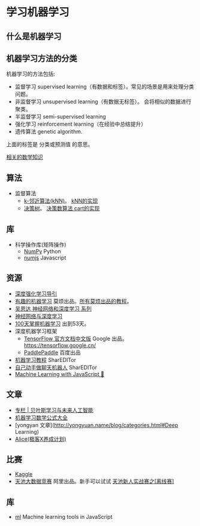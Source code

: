 # 学习机器学习
## 什么是机器学习

## 机器学习方法的分类
机器学习的方法包括: 
* 监督学习 supervised learning（有数据和标签）。常见的场景是用来处理分类问题。
* 非监督学习 unsupervised learning（有数据无标签）。 会将相似的数据进行聚类。
* 半监督学习 semi-supervised learning
* 强化学习 reinforcement learning（在经验中总结提升）
* 遗传算法 genetic algorithm.

上面的标签是 分类或预测值 的意思。


[相关的数学知识](math.md)

## 算法
* 监督算法
  * [k-邻近算法(kNN)](algorithm/kNN)。 [kNN的实现](https://github.com/mljs/knn)
  * [决策树](algorithm/decision-tree)。 [决策数算法 cart的实现](https://github.com/mljs/decision-tree-cart)

## 库
* 科学操作库(矩阵操作)
  * [NumPy](http://www.numpy.org/) Python
  * [numjs](https://github.com/nicolaspanel/numjs) Javascript

## 资源
* [深度强化学习导引](https://zhuanlan.zhihu.com/p/21498750)
* [有趣的机器学习](https://morvanzhou.github.io/tutorials/machine-learning/ML-intro/) 莫烦出品。[所有莫烦出品的教程](https://github.com/MorvanZhou/tutorials)。
* [吴恩达 神经网络和深度学习 系列](http://study.163.com/my#/smarts)
* [神经网络与深度学习](http://wiki.jikexueyuan.com/project/neural-networks-and-deep-learning-zh-cn/)
* [100天掌握机器学习](https://github.com/Avik-Jain/100-Days-Of-ML-Code) 出到53天。
* 深度机器学习框架
  * [TensorFlow 官方文档中文版](http://wiki.jikexueyuan.com/project/tensorflow-zh/) Google 出品。 https://tensorflow.google.cn/
  * [PaddlePaddle](http://www.paddlepaddle.org/index.cn.html) 百度出品
* [机器学习教程](http://www.shareditor.com/bloglistbytag/?tagname=%E6%9C%BA%E5%99%A8%E5%AD%A6%E4%B9%A0%E6%95%99%E7%A8%8B) SharEDITor
* [自己动手做聊天机器人](http://www.shareditor.com/bloglistbytag/?tagname=%E8%87%AA%E5%B7%B1%E5%8A%A8%E6%89%8B%E5%81%9A%E8%81%8A%E5%A4%A9%E6%9C%BA%E5%99%A8%E4%BA%BA) SharEDITor
* [Machine Learning with JavaScript 🚀](https://github.com/abhisheksoni27/machine-learning-with-js)

## 文章
* [专栏 | 贝叶斯学习与未来人工智能](https://mp.weixin.qq.com/s/pHAbxeYBI2q6pUHNrAt1og)
* [机器学习数学公式大全](https://mp.weixin.qq.com/s?__biz=MjM5ODIzNDQ3Mw==&mid=2649966624&idx=1&sn=48e4d8150b73c4bfd3353cd6fe3a5bb3&chksm=beca382689bdb13020acde1eeb86deb7ea777b2f19f744858ed6d41d006a5ef71bd17eadb103&scene=27#wechat_redirect)
* [yongyan 文章](http://yongyuan.name/blog/categories.html#Deep Learning)
* [Alice(极客X养成计划)](http://www.jianshu.com/p/28f02bb59fe5)

## 比赛
* [Kaggle](https://www.kaggle.com/competitions)
* [天池大数据竞赛](https://tianchi.aliyun.com/competition/gameList.htm#tab%3DActive%26pageIndex%3D1) 阿里出品。新手可以试试 [天池新人实战赛之[离线赛]](https://tianchi.aliyun.com/getStart/information.htm?spm=5176.11165320.5678.2.7a7941a8l4mEf2&raceId=231522)

## 库
* [ml](https://github.com/mljs/ml) Machine learning tools in JavaScript

